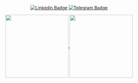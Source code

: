 <div align="center">

  [![Linkedin Badge](https://img.shields.io/badge/-Sergey_Chusov-0e76a8?style=flat&labelColor=0e76a8&logo=linkedin&logoColor=white)](https://www.linkedin.com/in/sergey-chusov-699768251/)
  [![Telegram Badge](https://img.shields.io/badge/-Sergey_Chusov-29a9eb?style=flat&labelColor=29a9eb&logo=telegram&logoColor=white)](https://www.linkedin.com/in/sergey-chusov-699768251/)

</div>

<div align="center">

<a href="https://github.com/serge0699/github-readme-stats">
  <img height=200 align="center" src="https://github-readme-stats.vercel.app/api?username=serge0699" />
</a>
<a href="https://github.com/serge0699/convoychat">
  <img height=200 align="center" src="https://github-readme-stats.vercel.app/api/top-langs?username=serge0699&layout=compact&langs_count=5&card_width=380" />
</a>

</div>

<!--
**serge0699/serge0699** is a ✨ _special_ ✨ repository because its `README.md` (this file) appears on your GitHub profile.

Here are some ideas to get you started:

- 🔭 I’m currently working on ...
- 🌱 I’m currently learning ...
- 👯 I’m looking to collaborate on ...
- 🤔 I’m looking for help with ...
- 💬 Ask me about ...
- 📫 How to reach me: ...
- 😄 Pronouns: ...
- ⚡ Fun fact: ...
-->
